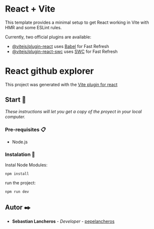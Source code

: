 # React + Vite

This template provides a minimal setup to get React working in Vite with HMR and some ESLint rules.

Currently, two official plugins are available:

- [@vitejs/plugin-react](https://github.com/vitejs/vite-plugin-react/blob/main/packages/plugin-react/README.md) uses [Babel](https://babeljs.io/) for Fast Refresh
- [@vitejs/plugin-react-swc](https://github.com/vitejs/vite-plugin-react-swc) uses [SWC](https://swc.rs/) for Fast Refresh

# React github explorer

This project was generated with the [Vite plugin for react](https://github.com/vitejs/vite-plugin-react)

## Start 🚀

_These instructions will let you get a copy of the proyect in your local computer._


### Pre-requisites 📋

* Node.js

### Instalation 🔧

Instal Node Modules:

```
npm install
```

run the project:

```
npm run dev
```

## Autor ✒️

* **Sebastian Lancheros** - *Developer* - [pepelancheros](https://github.com/pepelancheros)



